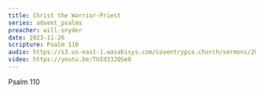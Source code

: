 ```yaml
---
title: Christ the Warrior-Priest
series: advent_psalms
preacher: will-snyder
date: 2023-11-26
scripture: Psalm 110
audio: https://s3.us-east-1.wasabisys.com/coventrypca.church/sermons/2023.11.26A%20Christ%20the%20Warrior-Priest%20-%20Will%20Snyder.mp3
video: https://youtu.be/TUId33JQSe8
---
```

Psalm 110